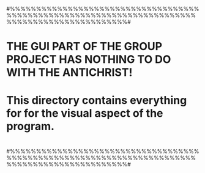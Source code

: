 #%%%%%%%%%%%%%%%%%%%%%%%%%%%%%%%%%%%%%%%%%%%%%%%%%%%%%%%%%%%%%%%%%%%%%%%%%%%%%%%%%%%%%%%%%%%%%%%#
# THE GUI PART OF THE GROUP PROJECT HAS NOTHING TO DO WITH THE ANTICHRIST!			#
# This directory contains everything for for the visual aspect of the program.			#
# 												#
#												#
#												#
#												#
#												#
#												#
#												#
#												#
#												#
#												#
#												#
#												#
#%%%%%%%%%%%%%%%%%%%%%%%%%%%%%%%%%%%%%%%%%%%%%%%%%%%%%%%%%%%%%%%%%%%%%%%%%%%%%%%%%%%%%%%%%%%%%%%#



